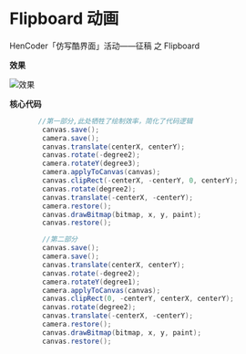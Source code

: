 # Flipboard 动画

HenCoder「仿写酷界面」活动——征稿 之 Flipboard

**效果**

![效果](https://ws2.sinaimg.cn/large/006tKfTcly1fkeccnawrqg30dm0c0akj.gif)

**核心代码**

```java       
       //第一部分,此处牺牲了绘制效率，简化了代码逻辑
        canvas.save();
        camera.save();
        canvas.translate(centerX, centerY);
        canvas.rotate(-degree2);
        camera.rotateY(degree3);
        camera.applyToCanvas(canvas);
        canvas.clipRect(-centerX, -centerY, 0, centerY);
        canvas.rotate(degree2);
        canvas.translate(-centerX, -centerY);
        camera.restore();
        canvas.drawBitmap(bitmap, x, y, paint);
        canvas.restore();

        //第二部分
        canvas.save();
        camera.save();
        canvas.translate(centerX, centerY);
        canvas.rotate(-degree2);
        camera.rotateY(degree1);
        camera.applyToCanvas(canvas);
        canvas.clipRect(0, -centerY, centerX, centerY);
        canvas.rotate(degree2);
        canvas.translate(-centerX, -centerY);
        camera.restore();
        canvas.drawBitmap(bitmap, x, y, paint);
        canvas.restore();
```


